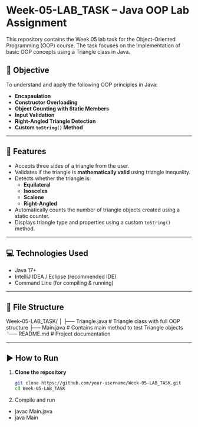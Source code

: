 # Week-05-LAB_TASK – Java OOP Lab Assignment

This repository contains the Week 05 lab task for the Object-Oriented Programming (OOP) course. The task focuses on the implementation of basic OOP concepts using a Triangle class in Java.

## 📌 Objective

To understand and apply the following OOP principles in Java:

- **Encapsulation**
- **Constructor Overloading**
- **Object Counting with Static Members**
- **Input Validation**
- **Right-Angled Triangle Detection**
- **Custom `toString()` Method**

---

## 🔧 Features

- Accepts three sides of a triangle from the user.
- Validates if the triangle is **mathematically valid** using triangle inequality.
- Detects whether the triangle is:
  - **Equilateral**
  - **Isosceles**
  - **Scalene**
  - **Right-Angled**
- Automatically counts the number of triangle objects created using a static counter.
- Displays triangle type and properties using a custom `toString()` method.

---

## 💻 Technologies Used

- Java 17+
- IntelliJ IDEA / Eclipse (recommended IDE)
- Command Line (for compiling & running)

---

## 📁 File Structure

Week-05-LAB_TASK/
│
├── Triangle.java # Triangle class with full OOP structure
├── Main.java # Contains main method to test Triangle objects
└── README.md # Project documentation

---

## ▶️ How to Run

1. **Clone the repository**
   ```bash
   git clone https://github.com/your-username/Week-05-LAB_TASK.git
   cd Week-05-LAB_TASK

2. Compile and run
* javac Main.java
* java Main
